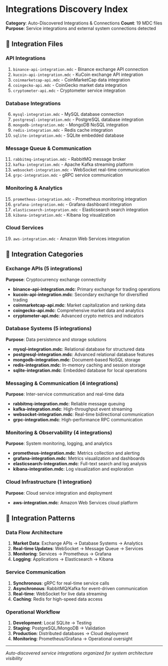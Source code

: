 # Integrations Discovery Index

**Category**: Auto-Discovered Integrations & Connections
**Count**: 19 MDC files
**Purpose**: Service integrations and external system connections detected

## 🔗 Integration Files

### API Integrations
1. `binance-api-integration.mdc` - Binance exchange API connection
2. `kucoin-api-integration.mdc` - KuCoin exchange API integration
3. `coinmarketcap-api.mdc` - CoinMarketCap data integration
4. `coingecko-api.mdc` - CoinGecko market data integration
5. `cryptometer-api.mdc` - Cryptometer service integration

### Database Integrations
6. `mysql-integration.mdc` - MySQL database connection
7. `postgresql-integration.mdc` - PostgreSQL database integration
8. `mongodb-integration.mdc` - MongoDB NoSQL integration
9. `redis-integration.mdc` - Redis cache integration
10. `sqlite-integration.mdc` - SQLite embedded database

### Message Queue & Communication
11. `rabbitmq-integration.mdc` - RabbitMQ message broker
12. `kafka-integration.mdc` - Apache Kafka streaming platform
13. `websocket-integration.mdc` - WebSocket real-time communication
14. `grpc-integration.mdc` - gRPC service communication

### Monitoring & Analytics
15. `prometheus-integration.mdc` - Prometheus monitoring integration
16. `grafana-integration.mdc` - Grafana dashboard integration
17. `elasticsearch-integration.mdc` - Elasticsearch search integration
18. `kibana-integration.mdc` - Kibana log visualization

### Cloud Services
19. `aws-integration.mdc` - Amazon Web Services integration

## 🎯 Integration Categories

### Exchange APIs (5 integrations)
**Purpose**: Cryptocurrency exchange connectivity
- **binance-api-integration.mdc**: Primary exchange for trading operations
- **kucoin-api-integration.mdc**: Secondary exchange for diversified trading
- **coinmarketcap-api.mdc**: Market capitalization and ranking data
- **coingecko-api.mdc**: Comprehensive market data and analytics
- **cryptometer-api.mdc**: Advanced crypto metrics and indicators

### Database Systems (5 integrations)
**Purpose**: Data persistence and storage solutions
- **mysql-integration.mdc**: Relational database for structured data
- **postgresql-integration.mdc**: Advanced relational database features
- **mongodb-integration.mdc**: Document-based NoSQL storage
- **redis-integration.mdc**: In-memory caching and session storage
- **sqlite-integration.mdc**: Embedded database for local operations

### Messaging & Communication (4 integrations)
**Purpose**: Inter-service communication and real-time data
- **rabbitmq-integration.mdc**: Reliable message queuing
- **kafka-integration.mdc**: High-throughput event streaming
- **websocket-integration.mdc**: Real-time bidirectional communication
- **grpc-integration.mdc**: High-performance RPC communication

### Monitoring & Observability (4 integrations)
**Purpose**: System monitoring, logging, and analytics
- **prometheus-integration.mdc**: Metrics collection and alerting
- **grafana-integration.mdc**: Metrics visualization and dashboards
- **elasticsearch-integration.mdc**: Full-text search and log analysis
- **kibana-integration.mdc**: Log visualization and exploration

### Cloud Infrastructure (1 integration)
**Purpose**: Cloud service integration and deployment
- **aws-integration.mdc**: Amazon Web Services cloud platform

## 🚀 Integration Patterns

### Data Flow Architecture
1. **Market Data**: Exchange APIs → Database Systems → Analytics
2. **Real-time Updates**: WebSocket → Message Queue → Services
3. **Monitoring**: Services → Prometheus → Grafana
4. **Logging**: Applications → Elasticsearch → Kibana

### Service Communication
1. **Synchronous**: gRPC for real-time service calls
2. **Asynchronous**: RabbitMQ/Kafka for event-driven communication
3. **Real-time**: WebSocket for live data streaming
4. **Caching**: Redis for high-speed data access

### Operational Workflow
1. **Development**: Local SQLite → Testing
2. **Staging**: PostgreSQL/MongoDB → Validation
3. **Production**: Distributed databases → Cloud deployment
4. **Monitoring**: Prometheus/Grafana → Operational oversight

---
*Auto-discovered service integrations organized for system architecture visibility*